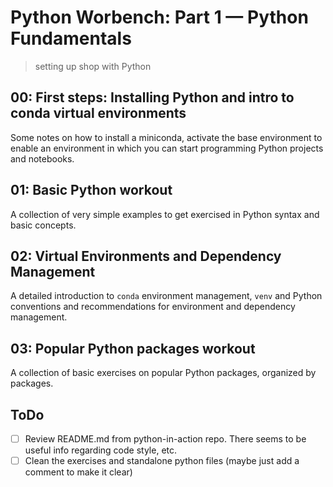 # Python Worbench: Part 1 &mdash; Python Fundamentals
> setting up shop with Python


## 00: First steps: Installing Python and intro to conda virtual environments

Some notes on how to install a miniconda, activate the base environment to enable an environment in which you can start programming Python projects and notebooks.

## 01: Basic Python workout

A collection of very simple examples to get exercised in Python syntax and basic concepts.

## 02: Virtual Environments and Dependency Management

A detailed introduction to `conda` environment management, `venv` and Python conventions and recommendations for environment and dependency management.

## 03: Popular Python packages workout

A collection of basic exercises on popular Python packages, organized by packages.



## ToDo
- [ ] Review README.md from python-in-action repo. There seems to be useful info regarding code style, etc.
- [ ] Clean the exercises and standalone python files (maybe just add a comment to make it clear)